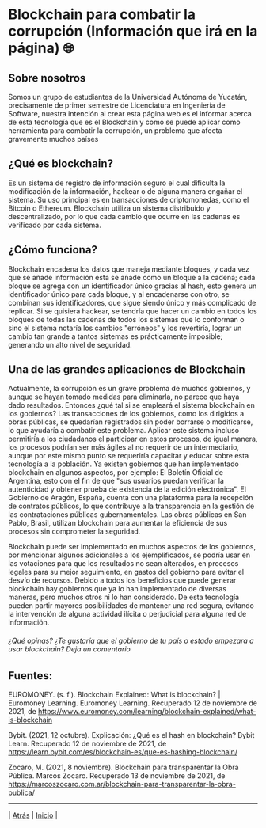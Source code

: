 # Blockchain para combatir la corrupción (Información que irá en la página) 🌐

## Sobre nosotros
Somos un grupo de estudiantes de la Universidad Autónoma de Yucatán, precisamente de primer semestre de Licenciatura en Ingeniería de Software, nuestra intención al crear esta página web es el informar acerca de esta tecnología que es el Blockchain y como se puede aplicar como herramienta para combatir la corrupción, un problema que afecta gravemente muchos países

## ¿Qué es blockchain?
Es un sistema de registro de información seguro el cual dificulta la modificación de la información, hackear o de alguna manera engañar el sistema. Su uso principal es en transacciones de criptomonedas, como el Bitcoin o Ethereum. 
Blockchain utiliza un sistema distribuido y descentralizado, por lo que cada cambio que ocurre en las cadenas es verificado por cada sistema.


## ¿Cómo funciona?
Blockchain encadena los datos que maneja mediante bloques, y cada vez que se añade información esta se añade como un bloque a la cadena; cada bloque se agrega con un identificador único gracias al hash, esto genera un identificador único para cada bloque, y al encadenarse con otro, se combinan sus identificadores, que sigue siendo único y más complicado de replicar.
Si se quisiera hackear, se tendría que hacer un cambio en todos los bloques de todas las cadenas de todos los sistemas que lo conforman o sino el sistema notaría los cambios "erróneos" y los revertiría, lograr un cambio tan grande a tantos sistemas es prácticamente imposible; generando un alto nivel de seguridad.


## Una de las grandes aplicaciones de Blockchain
Actualmente, la corrupción es un grave problema de muchos gobiernos, y aunque se hayan tomado medidas para eliminarla, no parece que haya dado resultados. 	Entonces ¿qué tal si se empleará el sistema blockchain en los gobiernos? Las transacciones de los gobiernos, como los dirigidos a obras públicas, se quedarían registrados sin poder borrarse o modificarse, lo que ayudaría a combatir este problema.
Aplicar este sistema incluso permitiría a los ciudadanos el participar en estos procesos, de igual manera, los procesos podrían ser más ágiles al no requerir de un intermediario, aunque por este mismo punto se requeriría capacitar y educar sobre esta tecnología a la población.
Ya existen gobiernos que han implementado blockchain en algunos aspectos, por ejemplo:
El Boletín Oficial de Argentina, esto con el fin de que "sus usuarios puedan verificar la autenticidad y obtener prueba de existencia de la edición electrónica".
El Gobierno de Aragón, España, cuenta con una plataforma para la recepción de contratos públicos, lo que contribuye a la transparencia en la gestión de las contrataciones públicas gubernamentales.
Las obras públicas en San Pablo, Brasil, utilizan blockchain para aumentar la eficiencia de sus procesos sin comprometer la seguridad.


Blockchain puede ser implementado en muchos aspectos de los gobiernos, por mencionar algunos adicionales a los ejemplificados, se podría usar en las votaciones para que los resultados no sean alterados, en procesos legales para su mejor seguimiento, en gastos del gobierno para evitar el desvío de recursos. Debido a todos los beneficios que puede generar blockchain hay gobiernos que ya lo han implementado de diversas maneras, pero muchos otros ni lo han considerado. 
De esta tecnología pueden partir mayores posibilidades de mantener una red segura, evitando la intervención de alguna actividad ilícita o perjudicial para alguna red de información. 

###### ¿Qué opinas? ¿Te gustaría que el gobierno de tu país o estado empezara a usar blockchain? Deja un comentario



## Fuentes:
EUROMONEY. (s. f.). Blockchain Explained: What is blockchain? | Euromoney Learning. Euromoney Learning. Recuperado 12 de noviembre de 2021, de https://www.euromoney.com/learning/blockchain-explained/what-is-blockchain

Bybit. (2021, 12 octubre). Explicación: ¿Qué es el hash en blockchain? Bybit Learn. Recuperado 12 de noviembre de 2021, de https://learn.bybit.com/es/blockchain-es/que-es-hashing-blockchain/

Zocaro, M. (2021, 8 noviembre). Blockchain para transparentar la Obra Pública. Marcos Zocaro. Recuperado 13 de noviembre de 2021, de https://marcoszocaro.com.ar/blockchain-para-transparentar-la-obra-publica/

-----------------
| [Atrás](https://github.com/Juanca1984/Blockchain/blob/main/Documentaci%C3%B3n/Segunda%20Entrega/Requerimientos.md#requerimientos%EF%B8%8F"Atrás") |
[Inicio]( https://github.com/Juanca1984/Blockchain#the-blockchain-project "Inicio") |
